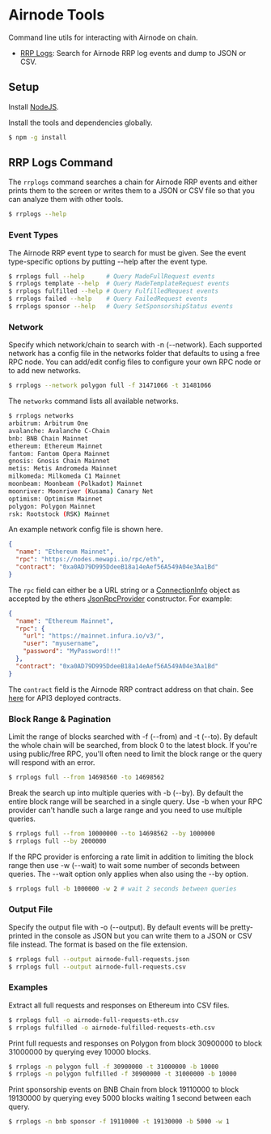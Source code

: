 # Airnode Tools

Command line utils for interacting with Airnode on chain.

* [RRP Logs](#rrp-logs-command): Search for Airnode RRP log events and dump to JSON or CSV.

## Setup

Install [NodeJS](https://nodejs.org/).

Install the tools and dependencies globally.

```sh
$ npm -g install
```

## RRP Logs Command

The `rrplogs` command searches a chain for Airnode RRP events and either prints them to the screen or writes them to a JSON or CSV file so that you can analyze them with other tools.

```sh
$ rrplogs --help
```

### Event Types

The Airnode RRP event type to search for must be given. See the event type-specific options by putting --help after the event type.

```sh
$ rrplogs full --help      # Query MadeFullRequest events
$ rrplogs template --help  # Query MadeTemplateRequest events
$ rrplogs fulfilled --help # Query FulfilledRequest events
$ rrplogs failed --help    # Query FailedRequest events
$ rrplogs sponsor --help   # Query SetSponsorshipStatus events

```

### Network

Specify which network/chain to search with -n (--network). Each supported network has a config file in the networks folder that defaults to using a free RPC node. You can add/edit config files to configure your own RPC node or to add new networks.

```sh
$ rrplogs --network polygon full -f 31471066 -t 31481066
```

The `networks` command lists all available networks.

```sh
$ rrplogs networks
arbitrum: Arbitrum One
avalanche: Avalanche C-Chain
bnb: BNB Chain Mainnet
ethereum: Ethereum Mainnet
fantom: Fantom Opera Mainnet
gnosis: Gnosis Chain Mainnet
metis: Metis Andromeda Mainnet
milkomeda: Milkomeda C1 Mainnet
moonbeam: Moonbeam (Polkadot) Mainnet
moonriver: Moonriver (Kusama) Canary Net
optimism: Optimism Mainnet
polygon: Polygon Mainnet
rsk: Rootstock (RSK) Mainnet
```

An example network config file is shown here.

```json
{
  "name": "Ethereum Mainnet",
  "rpc": "https://nodes.mewapi.io/rpc/eth",
  "contract": "0xa0AD79D995DdeeB18a14eAef56A549A04e3Aa1Bd"
}
```

The `rpc` field can either be a URL string or a [ConnectionInfo](https://docs.ethers.io/v5/api/utils/web/#ConnectionInfo) object as accepted by the ethers [JsonRpcProvider](https://docs.ethers.io/v5/api/providers/jsonrpc-provider/#JsonRpcProvider) constructor. For example:

```json
{
  "name": "Ethereum Mainnet",
  "rpc": {
    "url": "https://mainnet.infura.io/v3/",
    "user": "myusername",
    "password": "MyPassword!!!"
  },
  "contract": "0xa0AD79D995DdeeB18a14eAef56A549A04e3Aa1Bd"
}
```

The `contract` field is the Airnode RRP contract address on that chain. See [here](https://docs.api3.org/airnode/v0.7/reference/airnode-addresses.html) for API3 deployed contracts.

### Block Range & Pagination

Limit the range of blocks searched with -f (--from) and -t (--to). By default the whole chain will be searched, from block 0 to the latest block. If you're using public/free RPC, you'll often need to limit the block range or the query will respond with an error.

```sh
$ rrplogs full --from 14698560 -to 14698562
```

Break the search up into multiple queries with -b (--by). By default the entire block range will be searched in a single query. Use -b when your RPC provider can't handle such a large range and you need to use multiple queries.

```sh
$ rrplogs full --from 10000000 --to 14698562 --by 1000000
$ rrplogs full --by 2000000
```

If the RPC provider is enforcing a rate limit in addition to limiting the block range then use -w (--wait) to wait some number of seconds between queries. The --wait option only applies when also using the --by option.

```sh
$ rrplogs full -b 1000000 -w 2 # wait 2 seconds between queries
```

### Output File

Specify the output file with -o (--output). By default events will be pretty-printed in the console as JSON but you can write them to a JSON or CSV file instead. The format is based on the file extension.

```sh
$ rrplogs full --output airnode-full-requests.json
$ rrplogs full --output airnode-full-requests.csv
```

### Examples

Extract all full requests and responses on Ethereum into CSV files.

```sh
$ rrplogs full -o airnode-full-requests-eth.csv
$ rrplogs fulfilled -o airnode-fulfilled-requests-eth.csv
```

Print full requests and responses on Polygon from block 30900000 to block 31000000 by querying evey 10000 blocks.

```sh
$ rrplogs -n polygon full -f 30900000 -t 31000000 -b 10000
$ rrplogs -n polygon fulfilled -f 30900000 -t 31000000 -b 10000
```

Print sponsorship events on BNB Chain from block 19110000 to block 19130000 by querying evey 5000 blocks waiting 1 second between each query.

```sh
$ rrplogs -n bnb sponsor -f 19110000 -t 19130000 -b 5000 -w 1
```
